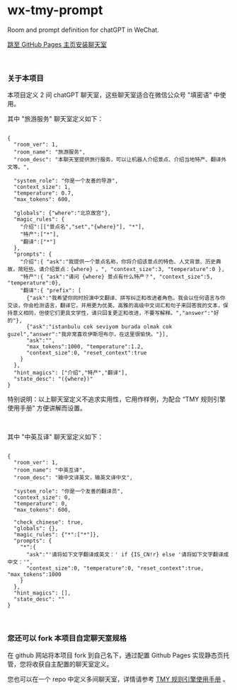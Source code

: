 # wx-tmy-prompt
Room and prompt definition for chatGPT in WeChat.

[跳至 GitHub Pages 主页安装聊天室](https://www.fn-share.com/github_bridge?path=index.html)

&nbsp;

### 关于本项目

本项目定义 2 间 chatGPT 聊天室，这些聊天室适合在微信公众号 "填密语" 中使用。

其中 "旅游服务" 聊天室定义如下：

<pre><code class="tmy-room">
{
  "room_ver": 1,
  "room_name": "旅游服务",
  "room_desc": "本聊天室提供旅行服务，可以让机器人介绍景点、介绍当地特产、翻译外文等。",
  
  "system_role": "你是一个友善的导游",
  "context_size": 1,
  "temperature": 0.7,
  "max_tokens": 600,
  
  "globals": {"where":"北京故宫"},
  "magic_rules": {
    "介绍":[["景点名","set","{where}"], "*"],
    "特产":["*"],
    "翻译":["*"]
  },
  "prompts": {
    "介绍":{ "ask":"我提供一个景点名称，你将介绍该景点的特色、人文背景、历史典故，简短些。请介绍景点：{where} 。", "context_size":3, "temperature":0 },
    "特产":{ "ask":"请问 {where} 景点有什么特产？", "context_size":5, "temperature":0},
    "翻译":{ "prefix": [
      {"ask":"我希望你同时扮演中文翻译、拼写纠正和改进者角色。我会以任何语言与你交谈，你会检测语言，翻译它，并用更为优美、高雅的高级中文词汇和句子来回答我的文本，保持意义相同，但使它们更具文学性，请只回复更正和改进，不要写解释。","answer":"好的"}, 
      {"ask":"istanbulu cok seviyom burada olmak cok guzel","answer":"我非常喜欢伊斯坦布尔，在这里很愉快。"}],
      "ask":"",
      "max_tokens":1000, "temperature":1.2,
      "context_size":0, "reset_context":true
    }
  },
  "hint_magics": ["介绍","特产","翻译"],
  "state_desc": "({where})"
}
</code></pre>

特别说明：以上聊天室定义不追求实用性，它用作样例，为配合 “TMY 规则引擎使用手册” 方便讲解而设置。

&nbsp;

其中 "中英互译" 聊天室定义如下：

<pre><code class="tmy-room">
{
  "room_ver": 1,
  "room_name": "中英互译",
  "room_desc": "输中文译英文，输英文译中文",
  
  "system_role": "你是一个友善的翻译员",
  "context_size": 0,
  "temperature": 0,
  "max_tokens": 600,
  
  "check_chinese": true,
  "globals": {},
  "magic_rules": {"*":["*"]},
  "prompts": {
    "*":{
      "ask":"'请将如下文字翻译成英文：' if {IS_CN!r} else '请将如下文字翻译成中文：'",
      "context_size":0, "temperature":0, "reset_context":true, "max_tokens":1000
    }
  },
  "hint_magics": [],
  "state_desc": ""
}
</code></pre>

&nbsp;

### 您还可以 fork 本项目自定聊天室规格

在 github 网站将本项目 fork 到自己名下，通过配置 Github Pages 实现静态页托管，您将收获自主配置的聊天室定义。

您也可以在一个 repo 中定义多间聊天室，详情请参考 [TMY 规则引擎使用手册](https://fnw-tools.github.io/tmy-rule-engine/index.html) 。
